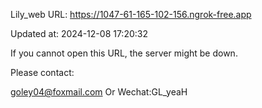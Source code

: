 Lily_web URL: https://1047-61-165-102-156.ngrok-free.app

Updated at: 2024-12-08 17:20:32

If you cannot open this URL, the server might be down.

Please contact: 

goley04@foxmail.com Or Wechat:GL_yeaH